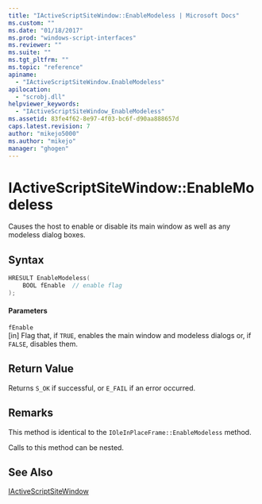 ```yaml
---
title: "IActiveScriptSiteWindow::EnableModeless | Microsoft Docs"
ms.custom: ""
ms.date: "01/18/2017"
ms.prod: "windows-script-interfaces"
ms.reviewer: ""
ms.suite: ""
ms.tgt_pltfrm: ""
ms.topic: "reference"
apiname: 
  - "IActiveScriptSiteWindow.EnableModeless"
apilocation: 
  - "scrobj.dll"
helpviewer_keywords: 
  - "IActiveScriptSiteWindow_EnableModeless"
ms.assetid: 83fe4f62-8e97-4f03-bc6f-d90aa888657d
caps.latest.revision: 7
author: "mikejo5000"
ms.author: "mikejo"
manager: "ghogen"
---
```

# IActiveScriptSiteWindow::EnableModeless
Causes the host to enable or disable its main window as well as any modeless dialog boxes.  
  
## Syntax  
  
```cpp
HRESULT EnableModeless(  
    BOOL fEnable  // enable flag  
);  
```  
  
#### Parameters  
 `fEnable`  
 [in] Flag that, if `TRUE`, enables the main window and modeless dialogs or, if `FALSE`, disables them.  
  
## Return Value  
 Returns `S_OK` if successful, or `E_FAIL` if an error occurred.  
  
## Remarks  
 This method is identical to the `IOleInPlaceFrame::EnableModeless` method.  
  
 Calls to this method can be nested.  
  
## See Also  
 [IActiveScriptSiteWindow](../../winscript/reference/iactivescriptsitewindow.md)